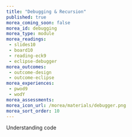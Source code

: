 ```yaml
---
title: "Debugging & Recursion"
published: true
morea_coming_soon: false
morea_id: debugging
morea_type: module
morea_readings:
 - slides10
 - board10
 - reading-eck9
 - eclipse-debugger
morea_outcomes:
 - outcome-design
 - outcome-eclipse
morea_experiences:
 - pwod9
 - wodY
morea_assessments:
morea_icon_url: /morea/materials/debugger.png
morea_sort_order: 10
---
```


Understanding code